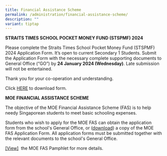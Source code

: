```yaml
---
title: Financial Assistance Scheme
permalink: /administration/financial-assistance-scheme/
description: ""
variant: tiptap
---
```

<p><strong>STRAITS TIMES SCHOOL POCKET MONEY FUND (STSPMF) 2024</strong></p><p>Please complete the Straits Times School Pocket Money Fund (STSPMF) 2024 Application Form. It’s open to current Secondary 1 Students. Submit the Application Form with the necessary complete supporting documents to General Office (“GO”) by <strong>24 January 2024 (Wednesday)</strong>. Late submission will not be entertained.</p><p>Thank you for your co-operation and understanding.</p><p>Click <a href="/files/Annex_A__Annex_B___2024_STSPMF_Application_Form_for_schools.pdf" rel="noopener noreferrer nofollow" target="_blank">HERE</a> to download form.</p><p></p><p></p><p><strong>MOE FINANCIAL ASSISTANCE SCHEME</strong></p><p>The objective of the MOE Financial Assistance Scheme (FAS) is to help needy Singaporean students to meet basic schooling expenses.</p><p>Students who wish to apply for the MOE FAS can obtain the application form from the school's General Office, or&nbsp;(<a href="/files/2024%20moe%20fas%20application%20form.pdf" rel="noopener noreferrer nofollow" target="_blank">download</a>)&nbsp;a copy of the&nbsp;MOE FAS Application Form. All application forms must be submitted together with the relevant documents to the school's General Office.</p><p><a href="/files/2024%20moe%20fas%20pamphet%20el.pdf" rel="noopener noreferrer nofollow" target="_blank">[View]</a> &nbsp;the MOE FAS Pamphlet for more details.</p>